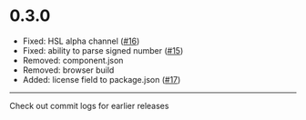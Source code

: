 <h1 id="0.3.0">0.3.0</h1>

<ul>
<li>Fixed: HSL alpha channel (<a href="https://github.com/harthur/color-string/pull/16">#16</a>)</li>
<li>Fixed: ability to parse signed number (<a href="https://github.com/harthur/color-string/pull/15">#15</a>)</li>
<li>Removed: component.json</li>
<li>Removed: browser build</li>
<li>Added: license field to package.json (<a href="https://github.com/harthur/color-string/pull/17">#17</a>)</li>
</ul>

<hr />

<p>Check out commit logs for earlier releases</p>

